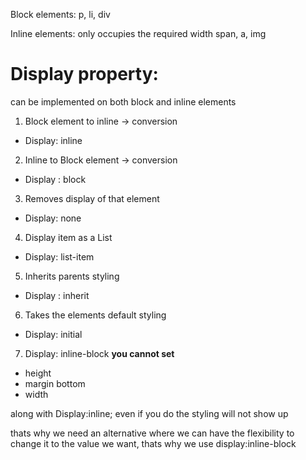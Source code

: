 Block elements:
    p, li, div

Inline elements: only occupies the required width
    span, a, img

# Display property:
can be implemented on both block and inline elements

1. Block element to inline -> conversion
- Display: inline 

2. Inline to Block element -> conversion
- Display : block 

3. Removes display of that element
- Display: none 

4. Display item as a List 
- Display: list-item 

5. Inherits parents styling 
- Display : inherit 

6. Takes the elements default styling 
- Display: initial 

7. Display: inline-block
**you cannot set**
- height
- margin bottom
- width 

along with Display:inline; 
even if you do the styling will not show up 

thats why we need an alternative where we can have the flexibility to change it to the value we want, thats why we use display:inline-block

